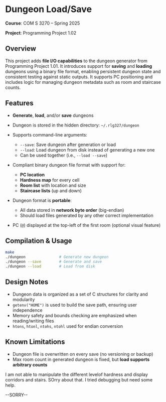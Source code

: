 # Dungeon Load/Save

**Course**: COM S 3270 – Spring 2025

**Project**: Programming Project 1.02


## Overview

This project adds **file I/O capabilities** to the dungeon generator from Programming Project 1.01. It introduces support for **saving** and **loading** dungeons using a binary file format, enabling persistent dungeon state and consistent testing against static outputs. It supports PC positioning and includes logic for managing dungeon metadata such as room and staircase counts.

## Features

* **Generate**, **load**, and/or **save** dungeons
* Dungeon is stored in the hidden directory: `~/.rlg327/dungeon`
* Supports command-line arguments:

  * `--save`: Save dungeon after generation or load
  * `--load`: Load dungeon from disk instead of generating a new one
  * Can be used together (i.e., `--load --save`)
* Compliant binary dungeon file format with support for:

  * **PC location**
  * **Hardness map** for every cell
  * **Room list** with location and size
  * **Staircase lists** (up and down)
* Dungeon format is **portable**:

  * All data stored in **network byte order** (big-endian)
  * Should load files generated by any other correct implementation
* PC (`@`) displayed at the top-left of the first room (optional visual feature)


## Compilation & Usage

```bash
make
./dungeon               # Generate new dungeon
./dungeon --save        # Generate and save
./dungeon --load        # Load from disk
```


## Design Notes

* Dungeon data is organized as a set of C structures for clarity and modularity
* `getenv("HOME")` is used to build the save path, ensuring user independence
* Memory safety and bounds checking are emphasized when reading/writing files
* `htons`, `htonl`, `ntohs`, `ntohl` used for endian conversion

## Known Limitations

* Dungeon file is overwritten on every save (no versioning or backup)
* Max room count in generated dungeon is fixed, but **load supports arbitrary counts**



I am not able to manipulate the different levelof hardness and display corridors and  stairs. SOrry about that. I tried debugging but need some help. 

--SORRY--